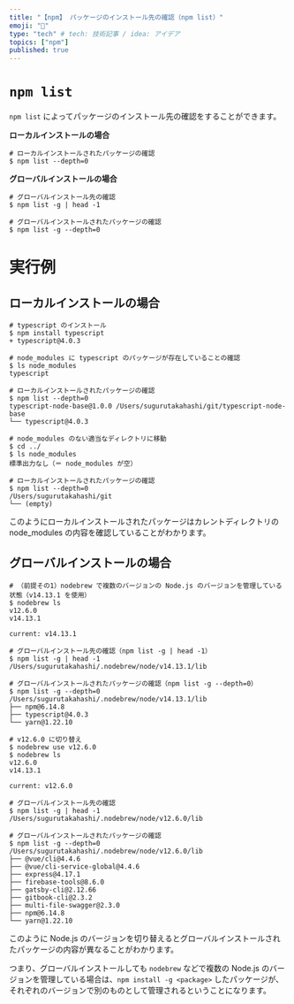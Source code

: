 ```yaml
---
title: "【npm】 パッケージのインストール先の確認（npm list）"
emoji: "🔖"
type: "tech" # tech: 技術記事 / idea: アイデア
topics: ["npm"]
published: true
---
```

# `npm list`

`npm list` によってパッケージのインストール先の確認をすることができます。

**ローカルインストールの場合**

```shell
# ローカルインストールされたパッケージの確認
$ npm list --depth=0
```

**グローバルインストールの場合**

```shell
# グローバルインストール先の確認
$ npm list -g | head -1

# グローバルインストールされたパッケージの確認
$ npm list -g --depth=0
```

# 実行例

## ローカルインストールの場合

```shell
# typescript のインストール
$ npm install typescript
+ typescript@4.0.3

# node_modules に typescript のパッケージが存在していることの確認
$ ls node_modules
typescript

# ローカルインストールされたパッケージの確認
$ npm list --depth=0
typescript-node-base@1.0.0 /Users/sugurutakahashi/git/typescript-node-base
└── typescript@4.0.3

# node_modules のない適当なディレクトリに移動
$ cd ../
$ ls node_modules
標準出力なし（＝ node_modules が空）

# ローカルインストールされたパッケージの確認
$ npm list --depth=0
/Users/sugurutakahashi/git
└── (empty)
```

このようにローカルインストールされたパッケージはカレントディレクトリの node_modules の内容を確認していることがわかります。


## グローバルインストールの場合

```shell
# （前提その1）nodebrew で複数のバージョンの Node.js のバージョンを管理している状態（v14.13.1 を使用）
$ nodebrew ls
v12.6.0
v14.13.1

current: v14.13.1

# グローバルインストール先の確認（npm list -g | head -1）
$ npm list -g | head -1
/Users/sugurutakahashi/.nodebrew/node/v14.13.1/lib

# グローバルインストールされたパッケージの確認（npm list -g --depth=0）
$ npm list -g --depth=0
/Users/sugurutakahashi/.nodebrew/node/v14.13.1/lib
├── npm@6.14.8
├── typescript@4.0.3
└── yarn@1.22.10

# v12.6.0 に切り替え
$ nodebrew use v12.6.0
$ nodebrew ls
v12.6.0
v14.13.1

current: v12.6.0

# グローバルインストール先の確認
$ npm list -g | head -1
/Users/sugurutakahashi/.nodebrew/node/v12.6.0/lib

# グローバルインストールされたパッケージの確認
$ npm list -g --depth=0
/Users/sugurutakahashi/.nodebrew/node/v12.6.0/lib
├── @vue/cli@4.4.6
├── @vue/cli-service-global@4.4.6
├── express@4.17.1
├── firebase-tools@8.6.0
├── gatsby-cli@2.12.66
├── gitbook-cli@2.3.2
├── multi-file-swagger@2.3.0
├── npm@6.14.8
└── yarn@1.22.10
```

このように Node.js のバージョンを切り替えるとグローバルインストールされたパッケージの内容が異なることがわかります。

つまり、グローバルインストールしても `nodebrew` などで複数の Node.js のバージョンを管理している場合は、`npm install -g <package>` したパッケージが、それぞれのバージョンで別のものとして管理されるということになります。

